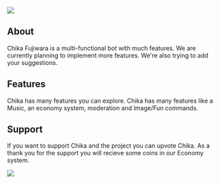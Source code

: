 ![](https://cdn.discordapp.com/attachments/663708810384244766/802080474892992533/ChikaBackgroundnew.png)

## **About**

Chika Fujiwara is a multi-functional bot with much features. We are currently planning to implement more features. We're also trying to add your suggestions.

## **Features**

Chika has many features you can explore. Chika has many features like a Music, an economy system, moderation and Image/Fun commands.

## **Support**

If you want to support Chika and the project you can upvote Chika. As a thank you for the support you will recieve some coins in our Economy system.

![](https://cdn.discordapp.com/attachments/663708810384244766/802080478483054642/ChikaBackground2new.png)
